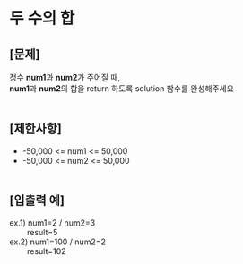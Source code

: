 # 두 수의 합
## **[문제]**
정수 **num1**과 **num2**가 주어질 때,<br>
**num1**과 **num2**의 합을 return 하도록 solution 함수를 완성해주세요<br>
<br>

## **[제한사항]**
* -50,000 <= num1 <= 50,000
* -50,000 <= num2 <= 50,000
<br><br>

## **[입출력 예]**
ex.1) num1=2 / num2=3<br>
&nbsp;&nbsp;&nbsp;&nbsp;&nbsp;&nbsp;&nbsp;&nbsp;result=5<br>
ex.2) num1=100 / num2=2<br>
&nbsp;&nbsp;&nbsp;&nbsp;&nbsp;&nbsp;&nbsp;&nbsp;result=102<br>